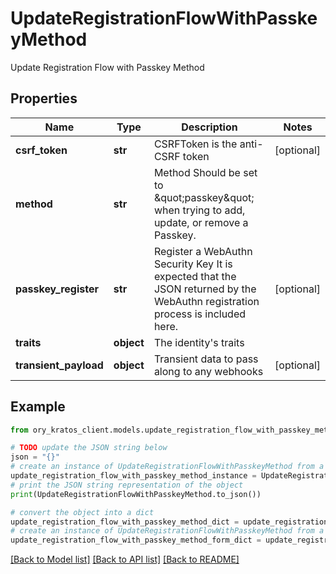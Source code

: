 # UpdateRegistrationFlowWithPasskeyMethod

Update Registration Flow with Passkey Method

## Properties

Name | Type | Description | Notes
------------ | ------------- | ------------- | -------------
**csrf_token** | **str** | CSRFToken is the anti-CSRF token | [optional] 
**method** | **str** | Method  Should be set to \&quot;passkey\&quot; when trying to add, update, or remove a Passkey. | 
**passkey_register** | **str** | Register a WebAuthn Security Key  It is expected that the JSON returned by the WebAuthn registration process is included here. | [optional] 
**traits** | **object** | The identity&#39;s traits | 
**transient_payload** | **object** | Transient data to pass along to any webhooks | [optional] 

## Example

```python
from ory_kratos_client.models.update_registration_flow_with_passkey_method import UpdateRegistrationFlowWithPasskeyMethod

# TODO update the JSON string below
json = "{}"
# create an instance of UpdateRegistrationFlowWithPasskeyMethod from a JSON string
update_registration_flow_with_passkey_method_instance = UpdateRegistrationFlowWithPasskeyMethod.from_json(json)
# print the JSON string representation of the object
print(UpdateRegistrationFlowWithPasskeyMethod.to_json())

# convert the object into a dict
update_registration_flow_with_passkey_method_dict = update_registration_flow_with_passkey_method_instance.to_dict()
# create an instance of UpdateRegistrationFlowWithPasskeyMethod from a dict
update_registration_flow_with_passkey_method_form_dict = update_registration_flow_with_passkey_method.from_dict(update_registration_flow_with_passkey_method_dict)
```
[[Back to Model list]](../README.md#documentation-for-models) [[Back to API list]](../README.md#documentation-for-api-endpoints) [[Back to README]](../README.md)


